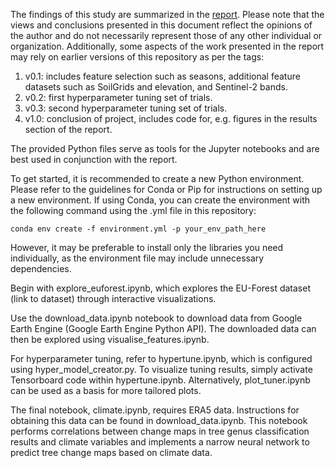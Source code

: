 The findings of this study are summarized in the [report](report/main.pdf). Please note that the views and conclusions presented in this document reflect the opinions of the author and do not necessarily represent those of any other individual or organization. Additionally, some aspects of the work presented in the report may rely on earlier versions of this repository as per the tags:

1. v0.1: includes feature selection such as seasons, additional feature datasets such as SoilGrids and elevation, and Sentinel-2 bands.
2. v0.2: first hyperparameter tuning set of trials.
3. v0.3: second hyperparameter tuning set of trials.
4. v1.0: conclusion of project, includes code for, e.g. figures in the results section of the report.

The provided Python files serve as tools for the Jupyter notebooks and are best used in conjunction with the report.

To get started, it is recommended to create a new Python environment. Please refer to the guidelines for Conda or Pip for instructions on setting up a new environment. If using Conda, you can create the environment with the following command using the .yml file in this repository:

```
conda env create -f environment.yml -p your_env_path_here
```

However, it may be preferable to install only the libraries you need individually, as the environment file may include unnecessary dependencies.

Begin with explore_euforest.ipynb, which explores the EU-Forest dataset (link to dataset) through interactive visualizations.

Use the download_data.ipynb notebook to download data from Google Earth Engine (Google Earth Engine Python API). The downloaded data can then be explored using visualise_features.ipynb.

For hyperparameter tuning, refer to hypertune.ipynb, which is configured using hyper_model_creator.py. To visualize tuning results, simply activate Tensorboard code within hypertune.ipynb. Alternatively, plot_tuner.ipynb can be used as a basis for more tailored plots. 

The final notebook, climate.ipynb, requires ERA5 data. Instructions for obtaining this data can be found in download_data.ipynb. This notebook performs correlations between change maps in tree genus classification results and climate variables and implements a narrow neural network to predict tree change maps based on climate data.